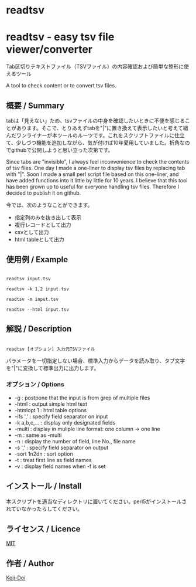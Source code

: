 # readtsv
readtsv - easy tsv file viewer/converter
====

Tab区切りテキストファイル（TSVファイル）の内容確認および簡単な整形に使えるツール

A tool to check content or to convert tsv files.

## 概要 / Summary
tabは「見えない」ため、tsvファイルの中身を確認したいときに不便を感じることがあります。そこで、とりあえずtabを"|"に置き換えて表示したいと考えて組んだワンライナーが本ツールのルーツです。これをスクリプトファイルに仕立て、少しづつ機能を追加しながら、気が付けば10年愛用していました。折角なのでgithubで公開しようと思い立った次第です。

Since tabs are "invisible", I always feel inconvenience to check the contents of tsv files.  One day I made a one-liner to display tsv files by replacing tab with "|". Soon I made a small perl script file based on this one-liner, and have added functions into it little by little for 10 years. I believe that this tool has been grown up to useful for everyone handling tsv files. Therefore I decided to publish it on github.

今では、次のようなことができます。
* 指定列のみを抜き出して表示
* 複行レコードとして出力
* csvとして出力
* html tableとして出力

## 使用例 / Example
<pre><code>
readtsv input.tsv

readtsv -k 1,2 input.tsv

readtsv -m input.tsv

readtsv --html input.tsv
</code></pre>

## 解説 / Description

<pre><code>
readtsv [オプション] 入力元TSVファイル
</code></pre>

パラメータを一切指定しない場合、標準入力からデータを読み取り、タブ文字を"|"に変換して標準出力に出力します。


### オプション / Options

 * -g           : postpone that the input is from grep of multiple files
 * -html        : output simple html text
 * -htmlopt 1   : html table options
 * -ifs ','     : specify field separator on input
 * -k a,b,c,... : display only designated fields
 * -multi       : display in muliple line format: one column -> one line
 * -m           : same as -multi
 * -n           : display the number of field, line No., file name
 * -s ','       : specify field separator on output
 * -sort 1n2dn  : sort option
 * -t           : treat first line as field names
 * -v           : display field names when -f is set

## インストール / Install
本スクリプトを適当なディレクトリに置いてください。perl5がインストールされていなかったらしてください。

## ライセンス / Licence

[MIT](https://github.com/tcnksm/tool/blob/master/LICENCE)

## 作者 / Author

[Koji-Doi](https://github.com/Koji-Doi)
